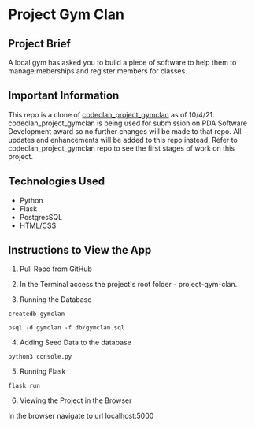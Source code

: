 # Project Gym Clan


## Project Brief

A local gym has asked you to build a piece of software to help them to manage meberships and register members for classes.
  

## Important Information

This repo is a clone of [codeclan_project_gymclan](https://github.com/M5FGN/codeclan_project_gymclan) as of 10/4/21. codeclan_project_gymclan is being used for submission on PDA Software Development award so no further changes will be made to that repo. All updates and enhancements will be added to this repo instead. Refer to codeclan_project_gymclan repo to see the first stages of work on this project.

## Technologies Used

* Python
* Flask
* PostgresSQL
* HTML/CSS
  
## Instructions to View the App 

1. Pull Repo from GitHub

2. In the Terminal access the project's root folder - project-gym-clan.


3. Running the Database

```
createdb gymclan
```
```
psql -d gymclan -f db/gymclan.sql
```

4. Adding Seed Data to the database

```
python3 console.py
```

5. Running Flask

```
flask run
```

6. Viewing the Project in the Browser

In the browser navigate to url localhost:5000